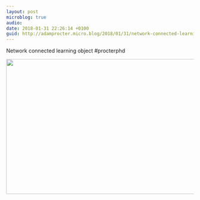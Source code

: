 ```yaml
---
layout: post
microblog: true
audio: 
date: 2018-01-31 22:26:14 +0100
guid: http://adamprocter.micro.blog/2018/01/31/network-connected-learning.html
---
```

Network connected learning object #procterphd

<img src="http://discursive.adamprocter.co.uk/uploads/2018/0f58682bae.jpg" width="600" height="363" />
